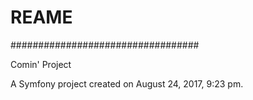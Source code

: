 # REAME #
##################################

Comin' Project

A Symfony project created on August 24, 2017, 9:23 pm.
